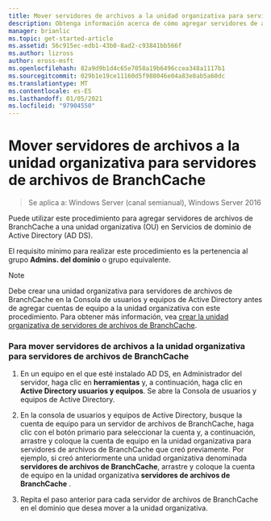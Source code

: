 ```yaml
---
title: Mover servidores de archivos a la unidad organizativa para servidores de archivos de BranchCache
description: Obtenga información acerca de cómo agregar servidores de archivos de BranchCache a una unidad organizativa (OU) en Active Directory Domain Services (AD DS).
manager: brianlic
ms.topic: get-started-article
ms.assetid: 56c915ec-edb1-43b0-8ad2-c93841bb566f
ms.author: lizross
author: eross-msft
ms.openlocfilehash: 82a9d9b1d4c65e7058a19b6496ccea348a1117b1
ms.sourcegitcommit: 029b1e19ce11160d5f988046e04a83e8ab5a60dc
ms.translationtype: MT
ms.contentlocale: es-ES
ms.lasthandoff: 01/05/2021
ms.locfileid: "97904550"
---
```

# <a name="move-file-servers-to-the-branchcache-file-servers-organizational-unit"></a>Mover servidores de archivos a la unidad organizativa para servidores de archivos de BranchCache

>Se aplica a: Windows Server (canal semianual), Windows Server 2016

Puede utilizar este procedimiento para agregar servidores de archivos de BranchCache a una unidad organizativa (OU) en Servicios de dominio de Active Directory (AD DS).

El requisito mínimo para realizar este procedimiento es la pertenencia al grupo **Admins. del dominio** o grupo equivalente.

> [!NOTE]
> Debe crear una unidad organizativa para servidores de archivos de BranchCache en la Consola de usuarios y equipos de Active Directory antes de agregar cuentas de equipo a la unidad organizativa con este procedimiento. Para obtener más información, vea [crear la unidad organizativa de servidores de archivos de BranchCache](../../branchcache/deploy/Create-the-BranchCache-File-Servers-Organizational-Unit.md).

### <a name="to-move-file-servers-to-the-branchcache-file-servers-organizational-unit"></a>Para mover servidores de archivos a la unidad organizativa para servidores de archivos de BranchCache

1.  En un equipo en el que esté instalado AD DS, en Administrador del servidor, haga clic en **herramientas** y, a continuación, haga clic en **Active Directory usuarios y equipos**. Se abre la Consola de usuarios y equipos de Active Directory.

2.  En la consola de usuarios y equipos de Active Directory, busque la cuenta de equipo para un servidor de archivos de BranchCache, haga clic con el botón primario para seleccionar la cuenta y, a continuación, arrastre y coloque la cuenta de equipo en la unidad organizativa para servidores de archivos de BranchCache que creó previamente. Por ejemplo, si creó anteriormente una unidad organizativa denominada **servidores de archivos de BranchCache**, arrastre y coloque la cuenta de equipo en la unidad organizativa **servidores de archivos de BranchCache** .

3.  Repita el paso anterior para cada servidor de archivos de BranchCache en el dominio que desea mover a la unidad organizativa.



